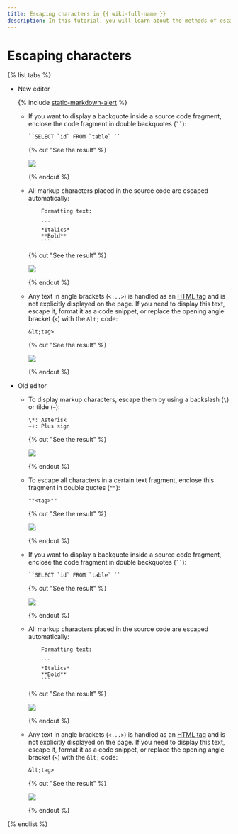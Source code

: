 ```yaml
---
title: Escaping characters in {{ wiki-full-name }}
description: In this tutorial, you will learn about the methods of escaping characters in your text.
---
```


# Escaping characters

{% list tabs %}

- New editor

   {% include [static-markdown-alert](../../_includes/wiki/static-markdown-alert.md) %}

   * If you want to display a backquote inside a source code fragment, enclose the code fragment in double backquotes (` `` `):

      ```
      ``SELECT `id` FROM `table` ``
      ```

      {% cut "See the result" %}

      ![](../../_assets/wiki/escape-backtick.png)

      {% endcut %}

   * All markup characters placed in the source code are escaped automatically:

      ```
          Formatting text:

          ```
          *Italics*
          **Bold**
          ```

      ```

      {% cut "See the result" %}

      ![](../../_assets/wiki/escape-codeblock.png)

      {% endcut %}

   * Any text in angle brackets (`<...>`) is handled as an [HTML tag](html-code.md) and is not explicitly displayed on the page. If you need to display this text, escape it, format it as a code snippet, or replace the opening angle bracket (`<`) with the `&lt;` code:

      ```
      &lt;tag>
      ```

      {% cut "See the result" %}

      ![](../../_assets/wiki/escape-tag.png)

      {% endcut %}

- Old editor

   * To display markup characters, escape them by using a backslash (`\`) or tilde (`~`):

      ```
      \*: Asterisk
      ~+: Plus sign
      ```

      {% cut "See the result" %}

      ![](../../_assets/wiki/escape-symbols.png)

      {% endcut %}

   * To escape all characters in a certain text fragment, enclose this fragment in double quotes (`""`):

      ```
      ""<tag>""
      ```

      {% cut "See the result" %}

      ![](../../_assets/wiki/escape-tag.png)

      {% endcut %}

   * If you want to display a backquote inside a source code fragment, enclose the code fragment in double backquotes (` `` `):

      ```
      ``SELECT `id` FROM `table` ``
      ```

      {% cut "See the result" %}

      ![](../../_assets/wiki/escape-backtick.png)

      {% endcut %}

   * All markup characters placed in the source code are escaped automatically:

      ```
          Formatting text:

          ```
          *Italics*
          **Bold**
          ```

      ```
      {% cut "See the result" %}

      ![](../../_assets/wiki/escape-codeblock.png)

      {% endcut %}

   * Any text in angle brackets (`<...>`) is handled as an [HTML tag](html-code.md) and is not explicitly displayed on the page. If you need to display this text, escape it, format it as a code snippet, or replace the opening angle bracket (`<`) with the `&lt;` code:

      ```
      &lt;tag>
      ```

      {% cut "See the result" %}

      ![](../../_assets/wiki/escape-tag.png)

      {% endcut %}

{% endlist %}